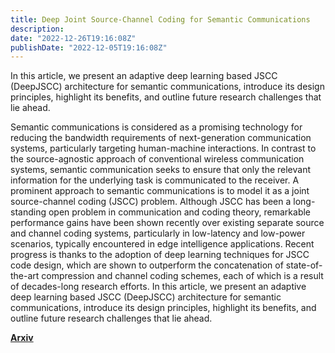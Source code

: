 ```yaml
---
title: Deep Joint Source-Channel Coding for Semantic Communications
description:
date: "2022-12-26T19:16:08Z"
publishDate: "2022-12-05T19:16:08Z"
---
```


In this article, we present an adaptive deep learning based JSCC (DeepJSCC) architecture for semantic communications, introduce its design principles, highlight its benefits, and outline future research challenges that lie ahead. 

<!--more-->

Semantic communications is considered as a promising technology for reducing the bandwidth requirements of next-generation communication systems, particularly targeting human-machine interactions. 
In contrast to the source-agnostic approach of conventional wireless communication systems, semantic communication seeks to ensure that only the relevant information for the underlying task is communicated to the receiver. 
A prominent approach to semantic communications is to model it as a joint source-channel coding (JSCC) problem. 
Although JSCC has been a long-standing open problem in communication and coding theory, remarkable performance gains have been shown recently over existing separate source and channel coding systems, particularly in low-latency and low-power scenarios, typically encountered in edge intelligence applications. 
Recent progress is thanks to the adoption of deep learning techniques for JSCC code design, which are shown to outperform the concatenation of state-of-the-art compression and channel coding schemes, each of which is a result of decades-long research efforts. 
In this article, we present an adaptive deep learning based JSCC (DeepJSCC) architecture for semantic communications, introduce its design principles, highlight its benefits, and outline future research challenges that lie ahead. 

[**Arxiv**](https://arxiv.org/abs/2211.08747)
